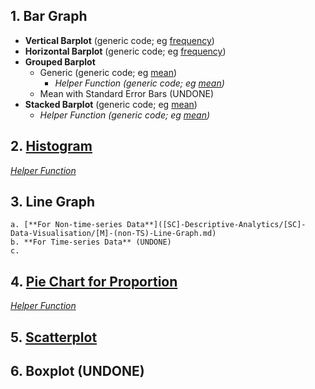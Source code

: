 ## 1. Bar Graph
- **Vertical Barplot** (generic code; eg [frequency]([SC]-Descriptive-Analytics/[SC]-Data-Visualisation/[M]-Vertical-Barplot.md))
- **Horizontal Barplot** (generic code; eg [frequency]([SC]-Descriptive-Analytics/[SC]-Data-Visualisation/[M]-Horizontal-Barplot.md))
- **Grouped Barplot**
    - Generic (generic code; eg [mean]([SC]-Descriptive-Analytics/[SC]-Data-Visualisation/[M]-Grouped-Barplot.md))
      - _Helper Function (generic code; eg [mean]([SC]-Descriptive-Analytics/[SC]-Data-Visualisation/[HF]-Grouped-Barplot-&-Frequency-Table.md))_
    - Mean with Standard Error Bars (UNDONE)
- **Stacked Barplot** (generic code; eg [mean]([SC]-Descriptive-Analytics/[SC]-Data-Visualisation/[M]-Stacked-Barplot.md))
    - _Helper Function (generic code; eg [mean]([SC]-Descriptive-Analytics/[SC]-Data-Visualisation/[HF]-Stacked-Barplot-&-Frequency-Table.md))_
## 2.  [Histogram]([SC]-Descriptive-Analytics/[SC]-Data-Visualisation/[M]-Histogram-&-Frequency-Table.md)
[_Helper Function_]([SC]-Descriptive-Analytics/[SC]-Data-Visualisation/[HF]-Histogram-&-Frequency-Table.md)
## 3. Line Graph
    a. [**For Non-time-series Data**]([SC]-Descriptive-Analytics/[SC]-Data-Visualisation/[M]-(non-TS)-Line-Graph.md)
    b. **For Time-series Data** (UNDONE)
    c. 
## 4. [Pie Chart for Proportion]([SC]-Descriptive-Analytics/[SC]-Data-Visualisation/[M]-(Prop)-Pie-Chart.md)
[_Helper Function_]([SC]-Descriptive-Analytics/[SC]-Data-Visualisation/[HF]-(Prop)-Pie-Chart-&-Frequency-Table.md)
## 5. [Scatterplot]([SC]-Descriptive-Analytics/[SC]-Data-Visualisation/[M]-Scatterplot.md)
## 6. Boxplot (UNDONE)
